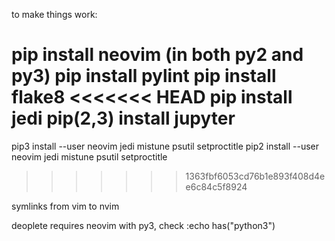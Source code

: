 to make things work:

pip install neovim (in both py2 and py3)
pip install pylint
pip install flake8
<<<<<<< HEAD
pip install jedi
pip(2,3) install jupyter
=======
pip3 install --user neovim jedi mistune psutil setproctitle
pip2 install --user neovim jedi mistune psutil setproctitle
>>>>>>> 1363fbf6053cd76b1e893f408d4ee6c84c5f8924

symlinks from vim to nvim



deoplete requires neovim with py3, check
:echo has("python3")
